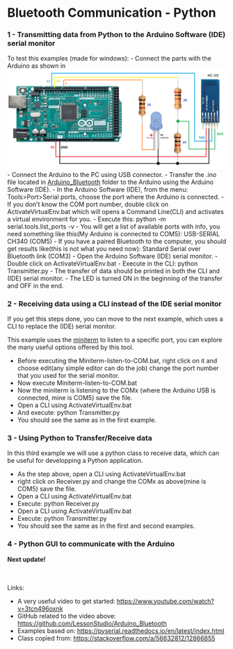 #  Bluetooth Communication - Python

<h3>1 - Transmitting data from Python to the Arduino Software (IDE) serial monitor</h3>
To test this examples (made for windows):
- Connect the parts with the Arduino as shown in <img src="https://github.com/KarimLakra/Python_communication_Bluetooth/blob/master/HC-05-Arduino-Test_schematic.png"/>
- Connect the Arduino to the PC using USB connector. 
- Transfer the .ino file located in <a href="https://github.com/KarimLakra/Python_communication_Bluetooth/blob/master/Arduino_Bluetooth/Arduino_Bluetooth.ino" target=_blank>Arduino_Bluetooth</a> folder to the Arduino using the Arduino Software (IDE).
- In the Arduino Software (IDE), from the menu: Tools>Port>Serial ports, choose the port where the Arduino is connected.
- If you don't know the COM port number, double click on ActivateVirtualEnv.bat which will opens a 
Command Line(CLI) and activates a virtual environment for you.
- Execute this: python -m serial.tools.list_ports -v
- You will get a list of available ports with info, you need something like this(My Arduino is connected to COM5): USB-SERIAL CH340 (COM5)
- If you have a paired Bluetooth to the computer, you should get results like(this is not what you need now): Standard Serial over Bluetooth link (COM3)
- Open the Arduino Software (IDE) serial monitor.
- Double click on ActivateVirtualEnv.bat
- Execute in the CLI: python Transmitter.py
- The transfer of data should be printed in both the CLI and (IDE) serial monitor.
- The LED is turned ON in the beginning of the transfer and OFF in the end.

<h3>2 - Receiving data using a CLI instead of the IDE serial monitor</h3>
If you get this steps done, you can move to the next example, which uses a CLI to replace the (IDE) serial monitor.

This example uses the <a href="https://pyserial.readthedocs.io/en/latest/tools.html#module-serial.tools.miniterm" target=_blank>miniterm</a> to listen to a specific port, you can explore the many useful options offered by this tool.

- Before executing the Miniterm-listen-to-COM.bat, right click on it and choose edit(any simple editor can do the job) change the port number that you used for the serial monitor.
- Now execute Miniterm-listen-to-COM.bat
- Now the miniterm is listening to the COMx (where the Arduino USB is connected, mine is COM5) save the file.
- Open a CLI using ActivateVirtualEnv.bat
- And execute: python Transmitter.py
- You should see the same as in the first example.

<h3>3 - Using Python to Transfer/Receive data</h3>
 In this third example we will use a python class to receive data, which can be useful for developping a Python application.
 
- As the step above, open a CLI using ActivateVirtualEnv.bat
- right click on Receiver.py and change the COMx as above(mine is COM5) save the file.
- Open a CLI using ActivateVirtualEnv.bat
- Execute: python Receiver.py
- Open a CLI using ActivateVirtualEnv.bat
- Execute: python Transmitter.py
- You should see the same as in the first and second examples.

<h3>4 - Python GUI to communicate with the Arduino</h3>
<b>Next update!</b>
<br><br><br>





Links:
- A very useful video to get started: https://www.youtube.com/watch?v=3tcn496oxnk
- GitHub related to the video above: https://github.com/LessonStudio/Arduino_Bluetooth
- Examples based on: https://pyserial.readthedocs.io/en/latest/index.html
- Class copied from: https://stackoverflow.com/a/56632812/12866855
